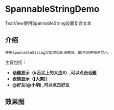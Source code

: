 # SpannableStringDemo
TextView使用SpannableString设置复合文本


## 介绍

	使用SpannableString实现类似新浪微博、QQ空间等帖子显示。

主要包括：
- **话题显示（#舌尖上的大连#）,可以点击话题**
- **表情显示（[大笑]）**
- **@好友(@小明) ,可以点击好友**

## 效果图

